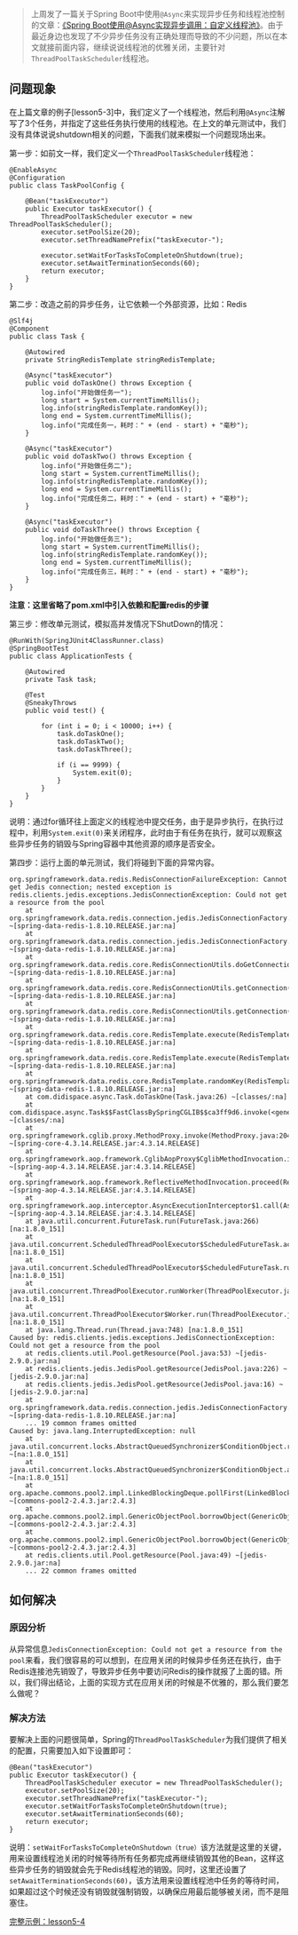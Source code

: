 > 上周发了一篇关于Spring Boot中使用``@Async``来实现异步任务和线程池控制的文章：[《Spring Boot使用@Async实现异步调用：自定义线程池》](#/async/taskExecutor)。由于最近身边也发现了不少异步任务没有正确处理而导致的不少问题，所以在本文就接前面内容，继续说说线程池的优雅关闭，主要针对``ThreadPoolTaskScheduler``线程池。

## 问题现象

在上篇文章的例子[lesson5-3]中，我们定义了一个线程池，然后利用``@Async``注解写了3个任务，并指定了这些任务执行使用的线程池。在上文的单元测试中，我们没有具体说说shutdown相关的问题，下面我们就来模拟一个问题现场出来。

第一步：如前文一样，我们定义一个``ThreadPoolTaskScheduler``线程池：

```
@EnableAsync
@Configuration
public class TaskPoolConfig {

    @Bean("taskExecutor")
    public Executor taskExecutor() {
        ThreadPoolTaskScheduler executor = new ThreadPoolTaskScheduler();
        executor.setPoolSize(20);
        executor.setThreadNamePrefix("taskExecutor-");

        executor.setWaitForTasksToCompleteOnShutdown(true);
        executor.setAwaitTerminationSeconds(60);
        return executor;
    }
}
```

第二步：改造之前的异步任务，让它依赖一个外部资源，比如：Redis

```
@Slf4j
@Component
public class Task {

    @Autowired
    private StringRedisTemplate stringRedisTemplate;

    @Async("taskExecutor")
    public void doTaskOne() throws Exception {
        log.info("开始做任务一");
        long start = System.currentTimeMillis();
        log.info(stringRedisTemplate.randomKey());
        long end = System.currentTimeMillis();
        log.info("完成任务一，耗时：" + (end - start) + "毫秒");
    }

    @Async("taskExecutor")
    public void doTaskTwo() throws Exception {
        log.info("开始做任务二");
        long start = System.currentTimeMillis();
        log.info(stringRedisTemplate.randomKey());
        long end = System.currentTimeMillis();
        log.info("完成任务二，耗时：" + (end - start) + "毫秒");
    }

    @Async("taskExecutor")
    public void doTaskThree() throws Exception {
        log.info("开始做任务三");
        long start = System.currentTimeMillis();
        log.info(stringRedisTemplate.randomKey());
        long end = System.currentTimeMillis();
        log.info("完成任务三，耗时：" + (end - start) + "毫秒");
    }
}
```

__注意：这里省略了pom.xml中引入依赖和配置redis的步骤__

第三步：修改单元测试，模拟高并发情况下ShutDown的情况：

```
@RunWith(SpringJUnit4ClassRunner.class)
@SpringBootTest
public class ApplicationTests {

    @Autowired
    private Task task;

    @Test
    @SneakyThrows
    public void test() {

        for (int i = 0; i < 10000; i++) {
            task.doTaskOne();
            task.doTaskTwo();
            task.doTaskThree();

            if (i == 9999) {
                System.exit(0);
            }
        }
    }
}
```

说明：通过for循环往上面定义的线程池中提交任务，由于是异步执行，在执行过程中，利用``System.exit(0)``来关闭程序，此时由于有任务在执行，就可以观察这些异步任务的销毁与Spring容器中其他资源的顺序是否安全。

第四步：运行上面的单元测试，我们将碰到下面的异常内容。

```
org.springframework.data.redis.RedisConnectionFailureException: Cannot get Jedis connection; nested exception is redis.clients.jedis.exceptions.JedisConnectionException: Could not get a resource from the pool
	at org.springframework.data.redis.connection.jedis.JedisConnectionFactory.fetchJedisConnector(JedisConnectionFactory.java:204) ~[spring-data-redis-1.8.10.RELEASE.jar:na]
	at org.springframework.data.redis.connection.jedis.JedisConnectionFactory.getConnection(JedisConnectionFactory.java:348) ~[spring-data-redis-1.8.10.RELEASE.jar:na]
	at org.springframework.data.redis.core.RedisConnectionUtils.doGetConnection(RedisConnectionUtils.java:129) ~[spring-data-redis-1.8.10.RELEASE.jar:na]
	at org.springframework.data.redis.core.RedisConnectionUtils.getConnection(RedisConnectionUtils.java:92) ~[spring-data-redis-1.8.10.RELEASE.jar:na]
	at org.springframework.data.redis.core.RedisConnectionUtils.getConnection(RedisConnectionUtils.java:79) ~[spring-data-redis-1.8.10.RELEASE.jar:na]
	at org.springframework.data.redis.core.RedisTemplate.execute(RedisTemplate.java:194) ~[spring-data-redis-1.8.10.RELEASE.jar:na]
	at org.springframework.data.redis.core.RedisTemplate.execute(RedisTemplate.java:169) ~[spring-data-redis-1.8.10.RELEASE.jar:na]
	at org.springframework.data.redis.core.RedisTemplate.randomKey(RedisTemplate.java:781) ~[spring-data-redis-1.8.10.RELEASE.jar:na]
	at com.didispace.async.Task.doTaskOne(Task.java:26) ~[classes/:na]
	at com.didispace.async.Task$$FastClassBySpringCGLIB$$ca3ff9d6.invoke(<generated>) ~[classes/:na]
	at org.springframework.cglib.proxy.MethodProxy.invoke(MethodProxy.java:204) ~[spring-core-4.3.14.RELEASE.jar:4.3.14.RELEASE]
	at org.springframework.aop.framework.CglibAopProxy$CglibMethodInvocation.invokeJoinpoint(CglibAopProxy.java:738) ~[spring-aop-4.3.14.RELEASE.jar:4.3.14.RELEASE]
	at org.springframework.aop.framework.ReflectiveMethodInvocation.proceed(ReflectiveMethodInvocation.java:157) ~[spring-aop-4.3.14.RELEASE.jar:4.3.14.RELEASE]
	at org.springframework.aop.interceptor.AsyncExecutionInterceptor$1.call(AsyncExecutionInterceptor.java:115) ~[spring-aop-4.3.14.RELEASE.jar:4.3.14.RELEASE]
	at java.util.concurrent.FutureTask.run(FutureTask.java:266) [na:1.8.0_151]
	at java.util.concurrent.ScheduledThreadPoolExecutor$ScheduledFutureTask.access$201(ScheduledThreadPoolExecutor.java:180) [na:1.8.0_151]
	at java.util.concurrent.ScheduledThreadPoolExecutor$ScheduledFutureTask.run(ScheduledThreadPoolExecutor.java:293) [na:1.8.0_151]
	at java.util.concurrent.ThreadPoolExecutor.runWorker(ThreadPoolExecutor.java:1149) [na:1.8.0_151]
	at java.util.concurrent.ThreadPoolExecutor$Worker.run(ThreadPoolExecutor.java:624) [na:1.8.0_151]
	at java.lang.Thread.run(Thread.java:748) [na:1.8.0_151]
Caused by: redis.clients.jedis.exceptions.JedisConnectionException: Could not get a resource from the pool
	at redis.clients.util.Pool.getResource(Pool.java:53) ~[jedis-2.9.0.jar:na]
	at redis.clients.jedis.JedisPool.getResource(JedisPool.java:226) ~[jedis-2.9.0.jar:na]
	at redis.clients.jedis.JedisPool.getResource(JedisPool.java:16) ~[jedis-2.9.0.jar:na]
	at org.springframework.data.redis.connection.jedis.JedisConnectionFactory.fetchJedisConnector(JedisConnectionFactory.java:194) ~[spring-data-redis-1.8.10.RELEASE.jar:na]
	... 19 common frames omitted
Caused by: java.lang.InterruptedException: null
	at java.util.concurrent.locks.AbstractQueuedSynchronizer$ConditionObject.reportInterruptAfterWait(AbstractQueuedSynchronizer.java:2014) ~[na:1.8.0_151]
	at java.util.concurrent.locks.AbstractQueuedSynchronizer$ConditionObject.awaitNanos(AbstractQueuedSynchronizer.java:2088) ~[na:1.8.0_151]
	at org.apache.commons.pool2.impl.LinkedBlockingDeque.pollFirst(LinkedBlockingDeque.java:635) ~[commons-pool2-2.4.3.jar:2.4.3]
	at org.apache.commons.pool2.impl.GenericObjectPool.borrowObject(GenericObjectPool.java:442) ~[commons-pool2-2.4.3.jar:2.4.3]
	at org.apache.commons.pool2.impl.GenericObjectPool.borrowObject(GenericObjectPool.java:361) ~[commons-pool2-2.4.3.jar:2.4.3]
	at redis.clients.util.Pool.getResource(Pool.java:49) ~[jedis-2.9.0.jar:na]
	... 22 common frames omitted
```

## 如何解决

### 原因分析

从异常信息``JedisConnectionException: Could not get a resource from the pool``来看，我们很容易的可以想到，在应用关闭的时候异步任务还在执行，由于Redis连接池先销毁了，导致异步任务中要访问Redis的操作就报了上面的错。所以，我们得出结论，上面的实现方式在应用关闭的时候是不优雅的，那么我们要怎么做呢？

### 解决方法

要解决上面的问题很简单，Spring的``ThreadPoolTaskScheduler``为我们提供了相关的配置，只需要加入如下设置即可：

```
@Bean("taskExecutor")
public Executor taskExecutor() {
    ThreadPoolTaskScheduler executor = new ThreadPoolTaskScheduler();
    executor.setPoolSize(20);
    executor.setThreadNamePrefix("taskExecutor-");
    executor.setWaitForTasksToCompleteOnShutdown(true);
    executor.setAwaitTerminationSeconds(60);
    return executor;
}
```

说明：``setWaitForTasksToCompleteOnShutdown（true）``该方法就是这里的关键，用来设置线程池关闭的时候等待所有任务都完成再继续销毁其他的Bean，这样这些异步任务的销毁就会先于Redis线程池的销毁。同时，这里还设置了``setAwaitTerminationSeconds(60)``，该方法用来设置线程池中任务的等待时间，如果超过这个时候还没有销毁就强制销毁，以确保应用最后能够被关闭，而不是阻塞住。

[完整示例：lesson5-4](lesson5-4)